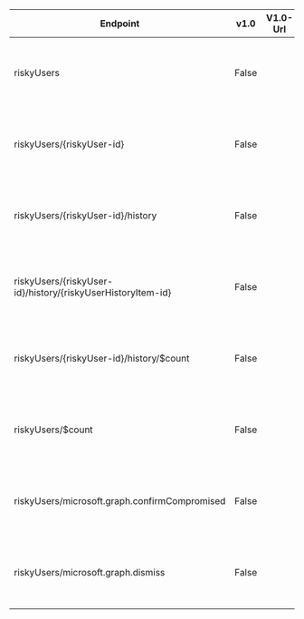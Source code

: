 | Endpoint | v1.0 | V1.0-Url | v1.0-Methods | v1.0-docs | beta | Beta-Url | Beta-Methods | Beta-Docs | Path | Root | Children | Segment |
| ----------| ----------| ----------| ----------| ----------| ----------| ----------| ----------| ----------| ----------| ----------| ----------| ----------|
| riskyUsers| False| | | https://learn.microsoft.com/graph/api/intune-deviceconfig-reportroot-get?view=graph-rest-1.0 https://learn.microsoft.com/graph/api/intune-deviceconfig-reportroot-update?view=graph-rest-1.0| True| https://graph.microsoft.com/beta/riskyUsers| Get Post| https://learn.microsoft.com/graph/api/riskyusers-list?view=graph-rest-beta | riskyUsers| riskyUsers| 4| riskyUsers|
| riskyUsers/{riskyUser-id}| False| | | https://learn.microsoft.com/graph/api/intune-deviceconfig-reportroot-get?view=graph-rest-1.0 https://learn.microsoft.com/graph/api/intune-deviceconfig-reportroot-update?view=graph-rest-1.0| True| https://graph.microsoft.com/beta/riskyUsers/{riskyUser-id}| Get Patch Delete| https://learn.microsoft.com/graph/api/riskyusers-get?view=graph-rest-beta  | riskyUsers {riskyUser-id}| riskyUsers| 1| {riskyUser-id}|
| riskyUsers/{riskyUser-id}/history| False| | | https://learn.microsoft.com/graph/api/intune-deviceconfig-reportroot-get?view=graph-rest-1.0 https://learn.microsoft.com/graph/api/intune-deviceconfig-reportroot-update?view=graph-rest-1.0| True| https://graph.microsoft.com/beta/riskyUsers/{riskyUser-id}/history| Get Post| https://learn.microsoft.com/graph/api/riskyuser-list-history?view=graph-rest-beta | riskyUsers {riskyUser-id} history| riskyUsers| 2| history|
| riskyUsers/{riskyUser-id}/history/{riskyUserHistoryItem-id}| False| | | https://learn.microsoft.com/graph/api/intune-deviceconfig-reportroot-get?view=graph-rest-1.0 https://learn.microsoft.com/graph/api/intune-deviceconfig-reportroot-update?view=graph-rest-1.0| True| https://graph.microsoft.com/beta/riskyUsers/{riskyUser-id}/history/{riskyUserHistoryItem-id}| Get Patch Delete| https://learn.microsoft.com/graph/api/riskyuserhistoryitem-get?view=graph-rest-beta  | riskyUsers {riskyUser-id} history {riskyUserHistoryItem-id}| riskyUsers| 0| {riskyUserHistoryItem-id}|
| riskyUsers/{riskyUser-id}/history/$count| False| | | https://learn.microsoft.com/graph/api/intune-deviceconfig-reportroot-get?view=graph-rest-1.0 https://learn.microsoft.com/graph/api/intune-deviceconfig-reportroot-update?view=graph-rest-1.0| True| https://graph.microsoft.com/beta/riskyUsers/{riskyUser-id}/history/$count| Get| | riskyUsers {riskyUser-id} history $count| riskyUsers| 0| $count|
| riskyUsers/$count| False| | | https://learn.microsoft.com/graph/api/intune-deviceconfig-reportroot-get?view=graph-rest-1.0 https://learn.microsoft.com/graph/api/intune-deviceconfig-reportroot-update?view=graph-rest-1.0| True| https://graph.microsoft.com/beta/riskyUsers/$count| Get| | riskyUsers $count| riskyUsers| 0| $count|
| riskyUsers/microsoft.graph.confirmCompromised| False| | | https://learn.microsoft.com/graph/api/intune-deviceconfig-reportroot-get?view=graph-rest-1.0 https://learn.microsoft.com/graph/api/intune-deviceconfig-reportroot-update?view=graph-rest-1.0| True| https://graph.microsoft.com/beta/riskyUsers/microsoft.graph.confirmCompromised| Post| https://learn.microsoft.com/graph/api/riskyusers-confirmcompromised?view=graph-rest-beta| riskyUsers microsoft.graph.confirmCompromised| riskyUsers| 0| microsoft.graph.confirmCompromised|
| riskyUsers/microsoft.graph.dismiss| False| | | https://learn.microsoft.com/graph/api/intune-deviceconfig-reportroot-get?view=graph-rest-1.0 https://learn.microsoft.com/graph/api/intune-deviceconfig-reportroot-update?view=graph-rest-1.0| True| https://graph.microsoft.com/beta/riskyUsers/microsoft.graph.dismiss| Post| https://learn.microsoft.com/graph/api/riskyusers-dismiss?view=graph-rest-beta| riskyUsers microsoft.graph.dismiss| riskyUsers| 0| microsoft.graph.dismiss|

